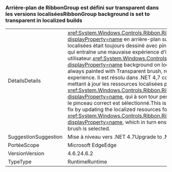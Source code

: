 ### <a name="ribbongroup-background-is-set-to-transparent-in-localized-builds"></a><span data-ttu-id="660d9-101">Arrière-plan de RibbonGroup est défini sur transparent dans les versions localisées</span><span class="sxs-lookup"><span data-stu-id="660d9-101">RibbonGroup background is set to transparent in localized builds</span></span>

|   |   |
|---|---|
|<span data-ttu-id="660d9-102">Détails</span><span class="sxs-lookup"><span data-stu-id="660d9-102">Details</span></span>|<span data-ttu-id="660d9-103"><xref:System.Windows.Controls.Ribbon.RibbonGroup?displayProperty=name> en arrière-plan sur les versions localisées était toujours dessiné avec pinceau Transparent, ce qui entraîne une mauvaise expérience d’interface utilisateur.</span><span class="sxs-lookup"><span data-stu-id="660d9-103"><xref:System.Windows.Controls.Ribbon.RibbonGroup?displayProperty=name> background on localized builds was always painted with Transparent brush, resulting in poor UI experience.</span></span> <span data-ttu-id="660d9-104">Il est résolu dans .NET 4,7 correctif WPF en mettant à jour les ressources localisées pour <xref:System.Windows.Controls.Ribbon.RibbonGroup?displayProperty=name>, qui à son tour permet de s’assurer que le pinceau correct est sélectionné.</span><span class="sxs-lookup"><span data-stu-id="660d9-104">This is fixed in .NET 4.7 WPF fix by updating the localized resources for <xref:System.Windows.Controls.Ribbon.RibbonGroup?displayProperty=name>, which in turn ensures that the correct brush is selected.</span></span>|
|<span data-ttu-id="660d9-105">Suggestion</span><span class="sxs-lookup"><span data-stu-id="660d9-105">Suggestion</span></span>|<span data-ttu-id="660d9-106">Mise à niveau vers .NET 4.7</span><span class="sxs-lookup"><span data-stu-id="660d9-106">Upgrade to .NET 4.7</span></span>|
|<span data-ttu-id="660d9-107">Portée</span><span class="sxs-lookup"><span data-stu-id="660d9-107">Scope</span></span>|<span data-ttu-id="660d9-108">Microsoft Edge</span><span class="sxs-lookup"><span data-stu-id="660d9-108">Edge</span></span>|
|<span data-ttu-id="660d9-109">Version</span><span class="sxs-lookup"><span data-stu-id="660d9-109">Version</span></span>|<span data-ttu-id="660d9-110">4.6.2</span><span class="sxs-lookup"><span data-stu-id="660d9-110">4.6.2</span></span>|
|<span data-ttu-id="660d9-111">Type</span><span class="sxs-lookup"><span data-stu-id="660d9-111">Type</span></span>|<span data-ttu-id="660d9-112">Runtime</span><span class="sxs-lookup"><span data-stu-id="660d9-112">Runtime</span></span>|

